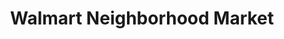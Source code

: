 ---
title: "Walmart Neighborhood Market"
url: /siloam-springs/walmart-neighborhood-market/
shop: Supermarkt
---